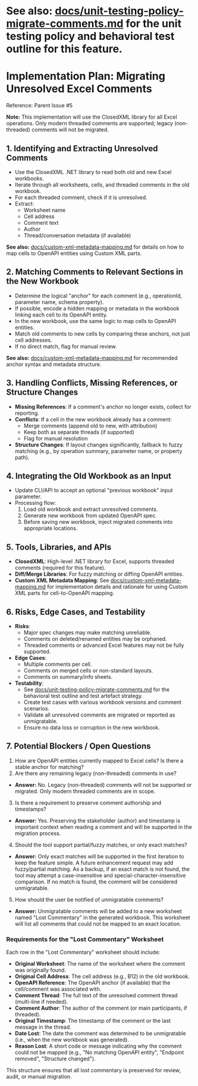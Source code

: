 # See also: [docs/unit-testing-policy-migrate-comments.md](unit-testing-policy-migrate-comments.md) for the unit testing policy and behavioral test outline for this feature.

# Implementation Plan: Migrating Unresolved Excel Comments
Reference: Parent Issue #5

**Note:** This implementation will use the ClosedXML library for all Excel operations. Only modern threaded comments are supported; legacy (non-threaded) comments will not be migrated.


## 1. Identifying and Extracting Unresolved Comments
- Use the ClosedXML .NET library to read both old and new Excel workbooks.
- Iterate through all worksheets, cells, and threaded comments in the old workbook.
- For each threaded comment, check if it is unresolved.
- Extract:
  - Worksheet name
  - Cell address
  - Comment text
  - Author
  - Thread/conversation metadata (if available)

**See also:** [docs/custom-xml-metadata-mapping.md](custom-xml-metadata-mapping.md) for details on how to map cells to OpenAPI entities using Custom XML parts.

## 2. Matching Comments to Relevant Sections in the New Workbook
- Determine the logical "anchor" for each comment (e.g., operationId, parameter name, schema property).
- If possible, encode a hidden mapping or metadata in the workbook linking each cell to its OpenAPI entity.
- In the new workbook, use the same logic to map cells to OpenAPI entities.
- Match old comments to new cells by comparing these anchors, not just cell addresses.
- If no direct match, flag for manual review.

**See also:** [docs/custom-xml-metadata-mapping.md](custom-xml-metadata-mapping.md) for recommended anchor syntax and metadata structure.

## 3. Handling Conflicts, Missing References, or Structure Changes
- **Missing References**: If a comment's anchor no longer exists, collect for reporting.
- **Conflicts**: If a cell in the new workbook already has a comment:
  - Merge comments (append old to new, with attribution)
  - Keep both as separate threads (if supported)
  - Flag for manual resolution
- **Structure Changes**: If layout changes significantly, fallback to fuzzy matching (e.g., by operation summary, parameter name, or property path).

## 4. Integrating the Old Workbook as an Input
- Update CLI/API to accept an optional "previous workbook" input parameter.
- Processing flow:
  1. Load old workbook and extract unresolved comments.
  2. Generate new workbook from updated OpenAPI spec.
  3. Before saving new workbook, inject migrated comments into appropriate locations.

## 5. Tools, Libraries, and APIs
- **ClosedXML**: High-level .NET library for Excel, supports threaded comments (required for this feature).
- **Diff/Merge Libraries**: For fuzzy matching or diffing OpenAPI entities.
- **Custom XML Metadata Mapping**: See [docs/custom-xml-metadata-mapping.md](custom-xml-metadata-mapping.md) for implementation details and rationale for using Custom XML parts for cell-to-OpenAPI mapping.

## 6. Risks, Edge Cases, and Testability
- **Risks**:
  - Major spec changes may make matching unreliable.
  - Comments on deleted/renamed entities may be orphaned.
  - Threaded comments or advanced Excel features may not be fully supported.
- **Edge Cases**:
  - Multiple comments per cell.
  - Comments on merged cells or non-standard layouts.
  - Comments on summary/info sheets.
- **Testability**:
  - See [docs/unit-testing-policy-migrate-comments.md](unit-testing-policy-migrate-comments.md) for the behavioral test outline and test artefact strategy.
  - Create test cases with various workbook versions and comment scenarios.
  - Validate all unresolved comments are migrated or reported as unmigratable.
  - Ensure no data loss or corruption in the new workbook.

## 7. Potential Blockers / Open Questions
1. How are OpenAPI entities currently mapped to Excel cells? Is there a stable anchor for matching?
2. Are there any remaining legacy (non-threaded) comments in use? 
  - **Answer:** No. Legacy (non-threaded) comments will not be supported or migrated. Only modern threaded comments are in scope.
3. Is there a requirement to preserve comment authorship and timestamps?
  - **Answer:** Yes. Preserving the stakeholder (author) and timestamp is important context when reading a comment and will be supported in the migration process.
4. Should the tool support partial/fuzzy matches, or only exact matches?
  - **Answer:** Only exact matches will be supported in the first iteration to keep the feature simple. A future enhancement request may add fuzzy/partial matching. As a backup, if an exact match is not found, the tool may attempt a case-insensitive and special-character-insensitive comparison. If no match is found, the comment will be considered unmigratable.

5. How should the user be notified of unmigratable comments?
  - **Answer:** Unmigratable comments will be added to a new worksheet named "Lost Commentary" in the generated workbook. This worksheet will list all comments that could not be mapped to an exact location.

### Requirements for the "Lost Commentary" Worksheet

Each row in the "Lost Commentary" worksheet should include:

- **Original Worksheet**: The name of the worksheet where the comment was originally found.
- **Original Cell Address**: The cell address (e.g., B12) in the old workbook.
- **OpenAPI Reference**: The OpenAPI anchor (if available) that the cell/comment was associated with.
- **Comment Thread**: The full text of the unresolved comment thread (multi-line if needed).
- **Comment Author**: The author of the comment (or main participants, if threaded).
- **Original Timestamp**: The timestamp of the comment or the last message in the thread.
- **Date Lost**: The date the comment was determined to be unmigratable (i.e., when the new workbook was generated).
- **Reason Lost**: A short code or message indicating why the comment could not be mapped (e.g., "No matching OpenAPI entity", "Endpoint removed", "Structure changed").

This structure ensures that all lost commentary is preserved for review, audit, or manual migration.
